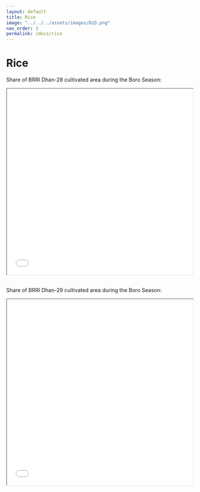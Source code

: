```yaml
---
layout: default
title: Rice
image: "../../../assets/images/DiD.png"
nav_order: 3
permalink: /docs/rice
---
```


# Rice
Share of BRRI Dhan-28 cultivated area during the Boro Season:
<iframe src="brri_28.html" height="500" width="500"> Rice </iframe>

<br>
<br>

Share of BRRI Dhan-29 cultivated area during the Boro Season:
<iframe src="brri_29.html" height="500" width="500"> Rice </iframe>
